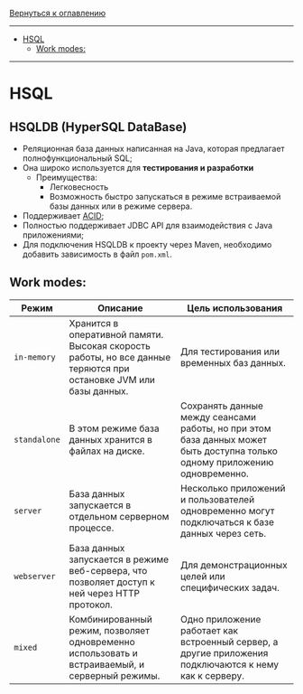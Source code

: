 [Вернуться к оглавлению](https://github.com/engine-it-in/different-level-task/blob/main/README.md)
***
* [HSQL](#hsql)
  * [Work modes:](#work-modes-)
***

# HSQL

## HSQLDB (HyperSQL DataBase) 
* Реляционная база данных написанная на Java, которая предлагает полнофункциональный SQL;
* Она широко используется для **тестирования и разработки**
  * Преимущества: 
    * Легковесность
    * Возможность быстро запускаться в режиме встраиваемой базы данных или в режиме сервера.
* Поддерживает [ACID](../../common/acid/README.md); 
* Полностью поддерживает JDBC API для взаимодействия с Java приложениями; 
* Для подключения HSQLDB к проекту через Maven, необходимо добавить зависимость в файл `pom.xml`.

## Work modes:

| Режим        | Описание                                                                                                          | Цель использования                                                                                                         |
|--------------|-------------------------------------------------------------------------------------------------------------------|----------------------------------------------------------------------------------------------------------------------------|
| `in-memory`  | Хранится в оперативной памяти. Высокая скорость работы, но все данные теряются при остановке JVM или базы данных. | Для тестирования или временных баз данных.                                                                                 |
| `standalone` | В этом режиме база данных хранится в файлах на диске.                                                             | Сохранять данные между сеансами работы, но при этом база данных может быть доступна только одному приложению одновременно. |
| `server`     | База данных запускается в отдельном серверном процессе.                                                           | Несколько приложений и пользователей одновременно могут подключаться к базе данных через сеть.                             |
| `webserver`  | База данных запускается в режиме веб-сервера, что позволяет доступ к ней через HTTP протокол.                     | Для демонстрационных целей или специфических задач.                                                                        |
| `mixed`      | Комбинированный режим, позволяет одновременно использовать и встраиваемый, и серверный режимы.                    | Одно приложение работает как встроенный сервер, а другие приложения подключаются к нему как к серверу.                     |